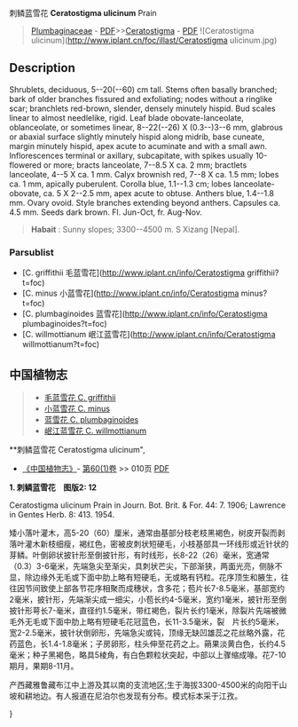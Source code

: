 刺鳞蓝雪花 **Ceratostigma ulicinum** Prain

> [Plumbaginaceae](http://www.iplant.cn/info/Plumbaginaceae?t=foc) - [PDF](http://www.iplant.cn/foc/pdf/Plumbaginaceae.pdf)>>[Ceratostigma](http://www.iplant.cn/info/Ceratostigma?t=foc) - [PDF](http://www.iplant.cn/foc/pdf/Ceratostigma.pdf)
![Ceratostigma ulicinum](http://www.iplant.cn/foc/illast/Ceratostigma ulicinum.jpg)

## Description

Shrublets, deciduous, 5--20(--60) cm tall. Stems often basally branched; bark of older branches fissured and exfoliating; nodes without a ringlike scar; branchlets red-brown, slender, densely minutely hispid. Bud scales linear to almost needlelike, rigid. Leaf blade obovate-lanceolate, oblanceolate, or sometimes linear, 8--22(--26) X (0.3--)3--6 mm, glabrous or abaxial surface slightly minutely hispid along midrib, base cuneate, margin minutely hispid, apex acute to acuminate and with a small awn. Inflorescences terminal or axillary, subcapitate, with spikes usually 10-flowered or more; bracts lanceolate, 7--8.5 X ca. 2 mm; bractlets lanceolate, 4--5 X ca. 1 mm. Calyx brownish red, 7--8 X ca. 1.5 mm; lobes ca. 1 mm, apically puberulent. Corolla blue, 1.1--1.3 cm; lobes lanceolate-obovate, ca. 5 X 2--2.5 mm, apex acute to obtuse. Anthers blue, 1.4--1.8 mm. Ovary ovoid. Style branches extending beyond anthers. Capsules ca. 4.5 mm. Seeds dark brown. Fl. Jun-Oct, fr. Aug-Nov.


> **Habait** : 
> Sunny slopes; 3300--4500 m. S Xizang [Nepal].



### Parsublist

* [C.  griffithii  毛蓝雪花](http://www.iplant.cn/info/Ceratostigma griffithii?t=foc)
* [C.  minus  小蓝雪花](http://www.iplant.cn/info/Ceratostigma minus?t=foc)
* [C.  plumbaginoides  蓝雪花](http://www.iplant.cn/info/Ceratostigma plumbaginoides?t=foc)
* [C.  willmottianum  岷江蓝雪花](http://www.iplant.cn/info/Ceratostigma willmottianum?t=foc)


## 中国植物志

> * [毛蓝雪花  C.  griffithii](Ceratostigma-griffithii-毛蓝雪花.md)
> * [小蓝雪花  C.  minus](Ceratostigma-minus-小蓝雪花.md)
> * [蓝雪花  C.  plumbaginoides](Ceratostigma-plumbaginoides-蓝雪花.md)
> * [岷江蓝雪花  C.  willmottianum](Ceratostigma-willmottianum-岷江蓝雪花.md)


**刺鳞蓝雪花 Ceratostigma ulicinum",



* [《中国植物志》](http://www.iplant.cn/frps)- [第60(1)卷](http://www.iplant.cn/frps/vol/60(1)) >> 010页 [PDF](http://www.iplant.cn/frps/pdf/60(1)/010.PDF)


**1. 刺鳞蓝雪花　图版2: 12**

Ceratostigma ulicinum Prain in Journ. Bot. Brit. & For. 44: 7. 1906; Lawrence in Gentes Herb. 8: 413. 1954.

矮小落叶灌木，高5-20（60）厘米，通常由基部分枝老枝黑褐色，树皮开裂而剥落叶灌木新枝细瘦，褐红色，密被皮刺状短硬毛，小枝基部具一环线形或近针状的芽鳞。叶倒卵状披针形至倒披针形，有时线形，长8-22（26）毫米，宽通常（0.3）3-6毫米，先端急尖至渐尖，具刺状芒尖，下部渐狭，两面光亮，侧脉不显，除边缘外无毛或下面中肋上略有短硬毛，无或略有钙粒。花序顶生和腋生，往往因节间致使上部各节花序相聚而成穗状，含多花；苞片长7-8.5毫米，基部宽约2毫米，披针形，先端渐尖成一细尖，小苞长约4-5毫米，宽约1毫米，披针形至倒披针形萼长7-毫米，直径约1.5毫米，带红褐色，裂片长约1毫米，除裂片先端被微毛外无毛或下面中肋上略有短硬毛花冠蓝色，长11-3.5毫米，裂　片长约5毫米，宽2-2.5毫米，披针状倒卵形，先端急尖或钝，顶缘无缺凹雄蕊之花丝略外露，花药蓝色，长1.4-1.8毫米；子房卵形，柱头伸至花药之上。蒴果淡黄白色，长约4.5毫米；种子黑褐色，略具5棱角，有白色颗粒状突起，中部以上骤缩成喙。花7-10期月，果期8-11月。

产西藏雅鲁藏布江中上游及其以南的支流地区;生于海拔3300-4500米的向阳干山坡和耕地边。有人报道在尼泊尔也发现有分布。模式标本采于江孜。



}